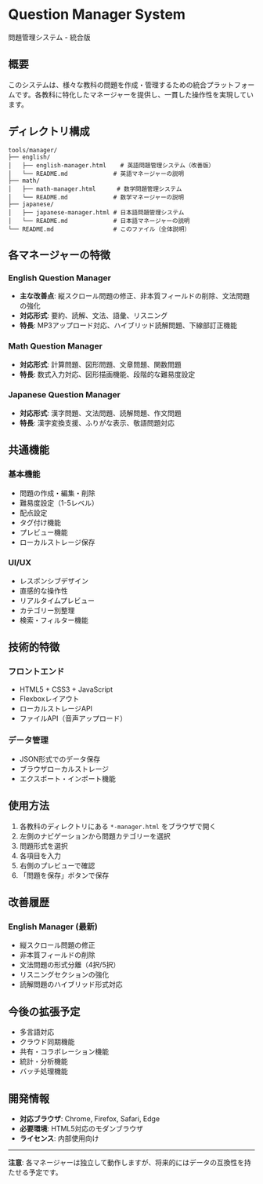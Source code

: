 # Question Manager System

問題管理システム - 統合版

## 概要

このシステムは、様々な教科の問題を作成・管理するための統合プラットフォームです。各教科に特化したマネージャーを提供し、一貫した操作性を実現しています。

## ディレクトリ構成

```
tools/manager/
├── english/
│   ├── english-manager.html    # 英語問題管理システム（改善版）
│   └── README.md             # 英語マネージャーの説明
├── math/
│   ├── math-manager.html      # 数学問題管理システム
│   └── README.md             # 数学マネージャーの説明
├── japanese/
│   ├── japanese-manager.html # 日本語問題管理システム
│   └── README.md             # 日本語マネージャーの説明
└── README.md                 # このファイル（全体説明）
```

## 各マネージャーの特徴

### English Question Manager
- **主な改善点**: 縦スクロール問題の修正、非本質フィールドの削除、文法問題の強化
- **対応形式**: 要約、読解、文法、語彙、リスニング
- **特長**: MP3アップロード対応、ハイブリッド読解問題、下線部訂正機能

### Math Question Manager
- **対応形式**: 計算問題、図形問題、文章問題、関数問題
- **特長**: 数式入力対応、図形描画機能、段階的な難易度設定

### Japanese Question Manager
- **対応形式**: 漢字問題、文法問題、読解問題、作文問題
- **特長**: 漢字変換支援、ふりがな表示、敬語問題対応

## 共通機能

### 基本機能
- 問題の作成・編集・削除
- 難易度設定（1-5レベル）
- 配点設定
- タグ付け機能
- プレビュー機能
- ローカルストレージ保存

### UI/UX
- レスポンシブデザイン
- 直感的な操作性
- リアルタイムプレビュー
- カテゴリー別整理
- 検索・フィルター機能

## 技術的特徴

### フロントエンド
- HTML5 + CSS3 + JavaScript
- Flexboxレイアウト
- ローカルストレージAPI
- ファイルAPI（音声アップロード）

### データ管理
- JSON形式でのデータ保存
- ブラウザローカルストレージ
- エクスポート・インポート機能

## 使用方法

1. 各教科のディレクトリにある `*-manager.html` をブラウザで開く
2. 左側のナビゲーションから問題カテゴリーを選択
3. 問題形式を選択
4. 各項目を入力
5. 右側のプレビューで確認
6. 「問題を保存」ボタンで保存

## 改善履歴

### English Manager (最新)
- 縦スクロール問題の修正
- 非本質フィールドの削除
- 文法問題の形式分離（4択/5択）
- リスニングセクションの強化
- 読解問題のハイブリッド形式対応

## 今後の拡張予定

- 多言語対応
- クラウド同期機能
- 共有・コラボレーション機能
- 統計・分析機能
- バッチ処理機能

## 開発情報

- **対応ブラウザ**: Chrome, Firefox, Safari, Edge
- **必要環境**: HTML5対応のモダンブラウザ
- **ライセンス**: 内部使用向け

---

**注意**: 各マネージャーは独立して動作しますが、将来的にはデータの互換性を持たせる予定です。